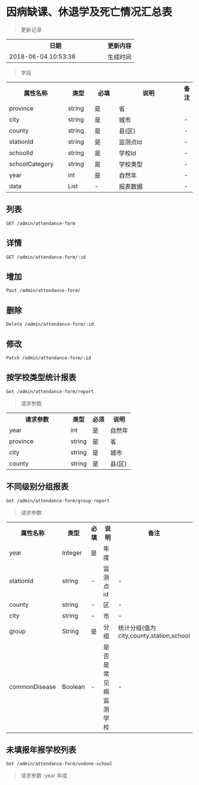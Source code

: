 # 因病缺课、休退学及死亡情况汇总表

> 更新记录

<table>
    <tr>
        <th style="width:250px;">日期</th>
        <th>更新内容</th>
    </tr>
    <tr>
        <td>2018-06-04 10:53:38</td>
        <td>生成时间</td>
    </tr>
</table>

> 字段

<table>
    <tr>
        <th style="width:150px;">属性名称</th>
        <th style="width:60px;">类型</th>
        <th style="width:60px;">必填</th>
        <th style="width:200px;">说明</th>
        <th>备注</th>
    </tr>
     <tr>
         <td>province</td>
         <td>string</td>
         <td>是</td>
         <td>省</td>
         <td></td>
     </tr>
     <tr>
         <td>city</td>
         <td>string</td>
         <td>是</td>
         <td>城市</td>
         <td>-</td>
     </tr>
     <tr>
         <td>county</td>
         <td>string</td>
         <td>是</td>
         <td>县(区)</td>
         <td>-</td>
     </tr>
     <tr>
         <td>stationId</td>
         <td>string</td>
         <td>是</td>
         <td>监测点Id</td>
         <td>-</td>
     </tr>
     <tr>
         <td>schoolId</td>
         <td>string</td>
         <td>是</td>
         <td>学校Id</td>
         <td>-</td>
     </tr>
     <tr>
         <td>schoolCategory</td>
         <td>string</td>
         <td>是</td>
         <td>学校类型</td>
         <td>-</td>
     </tr>
     <tr>
         <td>year</td>
         <td>int</td>
         <td>是</td>
         <td>自然年</td>
         <td>-</td>
     </tr>
     <tr>
         <td>data</td>
         <td>List</td>
         <td>-</td>
         <td>报表数据</td>
         <td>-</td>
     </tr>
</table>

## 列表

```
GET /admin/attendance-form
```

## 详情
```
GET /admin/attendance-form/:id
```

## 增加
```
Post /admin/attendance-form/
```

## 删除
```
Delete /admin/attendance-form/:id
```

## 修改
```
Patch /admin/attendance-form/:id
```

## 按学校类型统计报表
```
Get /admin/attendance-form/report
```
> 请求参数

<table>
    <tr>
        <th style="width:150px;">请求参数</th>
        <th>类型</th>
        <th>必须</th>
        <th>说明</th>
    </tr>
     <tr>
         <td>year</td>
         <td>int</td>
         <td>是</td>
         <td>自然年</td>
     </tr>
    <tr>
         <td>province</td>
         <td>string</td>
         <td>是</td>
         <td>省</td>
     </tr>
     <tr>
         <td>city</td>
         <td>string</td>
         <td>是</td>
         <td>城市</td>
     </tr>
     <tr>
         <td>county</td>
         <td>string</td>
         <td>是</td>
         <td>县(区)</td>
     </tr>
</table>


## 不同级别分组报表
```
Get /admin/attendance-form/group-report
```

>请求参数

<table>
    <tr>
        <th style="width:150px;">属性名称</th>
        <th style="width:60px;">类型</th>
        <th style="width:60px;">必填</th>
        <th style="width:200px;">说明</th>
        <th>备注</th>
    </tr>
     <tr>
         <td>year</td>
         <td>Integer</td>
         <td>是</td>
         <td>年度</td>
         <td></td>
     </tr>
    <tr>
        <td>stationId</td>
        <td>string</td>
        <td>-</td>
        <td>监测点id</td>
        <td>-</td>
    </tr>
    <tr>
        <td>county</td>
        <td>string</td>
        <td>-</td>
        <td>区</td>
        <td>-</td>
    </tr>
    <tr>
        <td>city</td>
        <td>string</td>
        <td>-</td>
        <td>市</td>
        <td>-</td>
    </tr>
     <tr>
         <td>group</td>
         <td>String</td>
         <td>是</td>
         <td>分组</td>
         <td>统计分组(值为city,county,station,school</td>
     </tr>
     <tr>
         <td>commonDisease</td>
         <td>Boolean</td>
         <td>-</td>
         <td>是否是常见病监测学校</td>
         <td>-</td>
     </tr>
</table>

## 未填报年报学校列表
```
Get /admin/attendance-form/undone-school
```

>请求参数 :year 年度